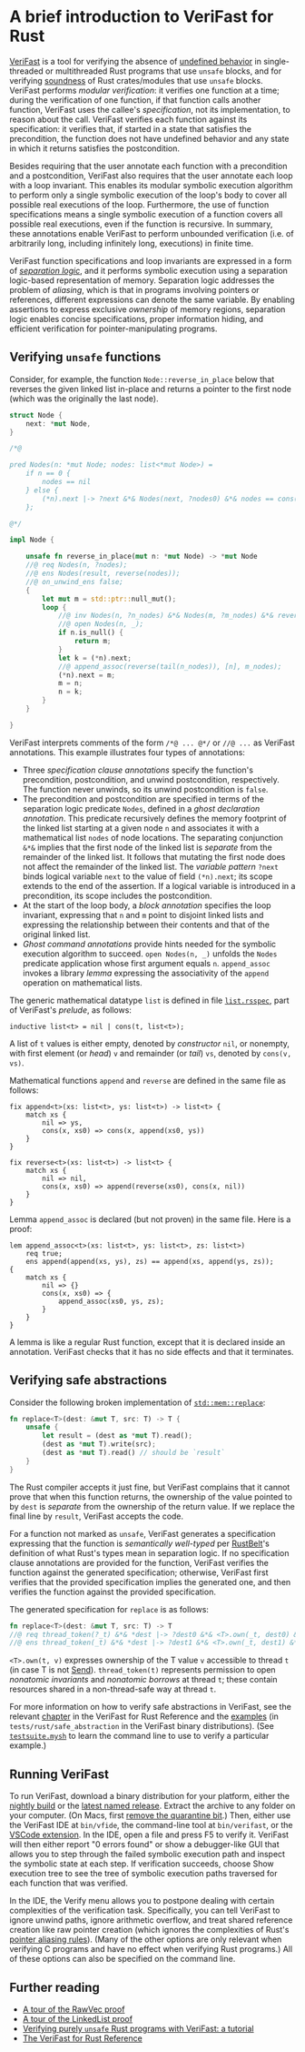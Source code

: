 # A brief introduction to VeriFast for Rust

[VeriFast](https://github.com/verifast/verifast) is a tool for verifying the
absence of [undefined
behavior](https://doc.rust-lang.org/reference/behavior-considered-undefined.html)
in single-threaded or multithreaded Rust programs that use `unsafe` blocks, and
for verifying
[soundness](https://doc.rust-lang.org/nomicon/working-with-unsafe.html) of Rust
crates/modules that use `unsafe` blocks. VeriFast performs *modular
verification*: it verifies one function at a time; during the verification of
one function, if that function calls another function, VeriFast uses the
callee's *specification*, not its implementation, to reason about the call.
VeriFast verifies each function against its specification: it verifies that, if
started in a state that satisfies the precondition, the function does not have
undefined behavior and any state in which it returns satisfies the
postcondition.

Besides requiring that the user annotate each function with a precondition and
a postcondition, VeriFast also requires that the user annotate each loop with a
loop invariant. This enables its modular symbolic execution algorithm to
perform only a single symbolic execution of the loop's body to cover all
possible real executions of the loop. Furthermore, the use of function
specifications means a single symbolic execution of a function covers all
possible real executions, even if the function is recursive. In summary, these
annotations enable VeriFast to perform unbounded verification (i.e. of
arbitrarily long, including infinitely long, executions) in finite time.

VeriFast function specifications and loop invariants are expressed in a form of
[*separation logic*](https://en.wikipedia.org/wiki/Separation_logic), and it
performs symbolic execution using a separation logic-based representation of
memory. Separation logic addresses the problem of *aliasing*, which is that in
programs involving pointers or references, different expressions can denote the
same variable. By enabling assertions to express exclusive *ownership* of
memory regions, separation logic enables concise specifications, proper
information hiding, and efficient verification for pointer-manipulating
programs.

## Verifying `unsafe` functions

Consider, for example, the function `Node::reverse_in_place` below that reverses the
given linked list in-place and returns a pointer to the first node (which
was the originally the last node).

```rust
struct Node {
    next: *mut Node,
}

/*@

pred Nodes(n: *mut Node; nodes: list<*mut Node>) =
    if n == 0 {
        nodes == nil
    } else {
        (*n).next |-> ?next &*& Nodes(next, ?nodes0) &*& nodes == cons(n, nodes0)
    };

@*/

impl Node {

    unsafe fn reverse_in_place(mut n: *mut Node) -> *mut Node
    //@ req Nodes(n, ?nodes);
    //@ ens Nodes(result, reverse(nodes));
    //@ on_unwind_ens false;
    {
        let mut m = std::ptr::null_mut();
        loop {
            //@ inv Nodes(n, ?n_nodes) &*& Nodes(m, ?m_nodes) &*& reverse(nodes) == append(reverse(n_nodes), m_nodes);
            //@ open Nodes(n, _);
            if n.is_null() {
                return m;
            }
            let k = (*n).next;
            //@ append_assoc(reverse(tail(n_nodes)), [n], m_nodes);
            (*n).next = m;
            m = n;
            n = k;
        }
    }

}
```

VeriFast interprets comments of the form `/*@ ... @*/` or `//@ ...` as VeriFast annotations. This example illustrates four types of annotations:
- Three *specification clause annotations* specify the function's precondition, postcondition, and unwind postcondition, respectively. The function never unwinds, so its
  unwind postcondition is `false`.
- The precondition and postcondition are specified in terms of the separation logic predicate `Nodes`, defined in a *ghost declaration annotation*. This predicate
  recursively defines the memory footprint of the linked list starting at a given node `n` and associates it with a mathematical list `nodes` of node locations.
  The separating conjunction `&*&` implies that the first node of the linked list is *separate* from the remainder of the linked list. It follows that mutating the first node does not affect
  the remainder of the linked list. The *variable pattern* `?next` binds logical variable `next` to the value of field `(*n).next`; its scope extends to the end of the assertion.
  If a logical variable is introduced in a precondition, its scope includes the postcondition.
- At the start of the loop body, a *block annotation* specifies the loop invariant, expressing that `n` and `m` point to disjoint linked lists and expressing the relationship between their contents and that of the original linked list.
- *Ghost command annotations* provide hints needed for the symbolic execution algorithm to succeed. `open Nodes(n, _)` unfolds the `Nodes` predicate application whose first argument equals `n`. `append_assoc` invokes a library *lemma* expressing the associativity of the `append` operation on mathematical lists.

The generic mathematical datatype `list` is defined in file [`list.rsspec`](https://github.com/verifast/verifast/blob/master/bin/rust/list.rsspec), part of VeriFast's *prelude*, as follows:
```
inductive list<t> = nil | cons(t, list<t>);
```
A list of `t` values is either empty, denoted by *constructor* `nil`, or nonempty, with first element (or *head*) `v` and remainder (or *tail*) `vs`, denoted by `cons(v, vs)`.

Mathematical functions `append` and `reverse` are defined in the same file as follows:
```
fix append<t>(xs: list<t>, ys: list<t>) -> list<t> {
    match xs {
        nil => ys,
        cons(x, xs0) => cons(x, append(xs0, ys))
    }
}

fix reverse<t>(xs: list<t>) -> list<t> {
    match xs {
        nil => nil,
        cons(x, xs0) => append(reverse(xs0), cons(x, nil))
    }
}
```
Lemma `append_assoc` is declared (but not proven) in the same file. Here is a proof:
```
lem append_assoc<t>(xs: list<t>, ys: list<t>, zs: list<t>)
    req true;
    ens append(append(xs, ys), zs) == append(xs, append(ys, zs));
{
    match xs {
        nil => {}
        cons(x, xs0) => {
            append_assoc(xs0, ys, zs);
        }
    }
}
```
A lemma is like a regular Rust function, except that it is declared inside an annotation. VeriFast checks that it has no side effects and that it terminates.

## Verifying safe abstractions

Consider the following broken implementation of [`std::mem::replace`](https://doc.rust-lang.org/std/mem/fn.replace.html):
```rust
fn replace<T>(dest: &mut T, src: T) -> T {
    unsafe {
        let result = (dest as *mut T).read();
        (dest as *mut T).write(src);
        (dest as *mut T).read() // should be `result`
    }
}
```
The Rust compiler accepts it just fine, but VeriFast complains that it cannot prove that when this function returns, the ownership of the value pointed to by `dest` is *separate* from the ownership of the return value. If we replace the final line by `result`, VeriFast accepts the code.

For a function not marked as `unsafe`, VeriFast generates a specification expressing that the function is *semantically well-typed* per [RustBelt](https://research.ralfj.de/thesis.html)'s definition of what Rust's types mean in separation logic. If no specification clause annotations are provided for the function, VeriFast verifies the function against the generated specification; otherwise, VeriFast first verifies that the provided specification implies the generated one, and then verifies the function against the provided specification.

The generated specification for `replace` is as follows:
```rust
fn replace<T>(dest: &mut T, src: T) -> T
//@ req thread_token(?_t) &*& *dest |-> ?dest0 &*& <T>.own(_t, dest0) &*& <T>.own(_t, src) &*& _t == currentThread;
//@ ens thread_token(_t) &*& *dest |-> ?dest1 &*& <T>.own(_t, dest1) &*& <T>.own(_t, result);
```
`<T>.own(t, v)` expresses ownership of the T value `v` accessible to thread `t` (in case T is not [Send](https://doc.rust-lang.org/nomicon/send-and-sync.html)).
`thread_token(t)` represents permission to open *nonatomic invariants* and *nonatomic borrows* at thread `t`; these contain resources shared in a non-thread-safe way at thread `t`.

For more information on how to verify safe abstractions in VeriFast, see the relevant [chapter](https://verifast.github.io/verifast/rust-reference/non-unsafe-funcs.html) in the VeriFast for Rust Reference and the [examples](https://github.com/verifast/verifast/tree/master/tests/rust/safe_abstraction) (in `tests/rust/safe_abstraction` in the VeriFast binary distributions). (See [`testsuite.mysh`](https://github.com/verifast/verifast/blob/master/tests/rust/testsuite.mysh) to learn the command line to use to verify a particular example.)

## Running VeriFast

To run VeriFast, download a binary distribution for your platform, either the
[nightly build](https://github.com/verifast/verifast/releases/tag/nightly) or
the [latest named
release](https://github.com/verifast/verifast/releases/latest). Extract the
archive to any folder on your computer. (On Macs, first [remove the quarantine
bit](https://github.com/verifast/verifast?tab=readme-ov-file#binaries).) Then,
either use the VeriFast IDE at `bin/vfide`, the command-line tool at
`bin/verifast`, or the [VSCode
extension](https://marketplace.visualstudio.com/items?itemName=VeriFast.verifast).
In the IDE, open a file and press F5 to verify it. VeriFast will then either
report "0 errors found" or show a debugger-like GUI that allows you to step
through the failed symbolic execution path and inspect the symbolic state at
each step. If verification succeeds, choose Show execution tree to see the tree
of symbolic execution paths traversed for each function that was verified.

In the IDE, the Verify menu allows you to postpone dealing with certain
complexities of the verification task. Specifically, you can tell VeriFast to
ignore unwind paths, ignore arithmetic overflow, and treat shared reference
creation like raw pointer creation (which ignores the complexities of Rust's
[pointer aliasing
rules](https://marketplace.visualstudio.com/items?itemName=VeriFast.verifast)).
(Many of the other options are only relevant when verifying C programs and have
no effect when verifying Rust programs.) All of these options can also be
specified on the command line.

## Further reading

- [A tour of the RawVec proof](tests/rust/safe_abstraction/raw_vec/)
- [A tour of the LinkedList proof](tests/rust/safe_abstraction/linked_list/)
- [Verifying purely `unsafe` Rust programs with VeriFast: a tutorial](https://zenodo.org/records/17413725)
- [The VeriFast for Rust Reference](https://verifast.github.io/verifast/rust-reference)